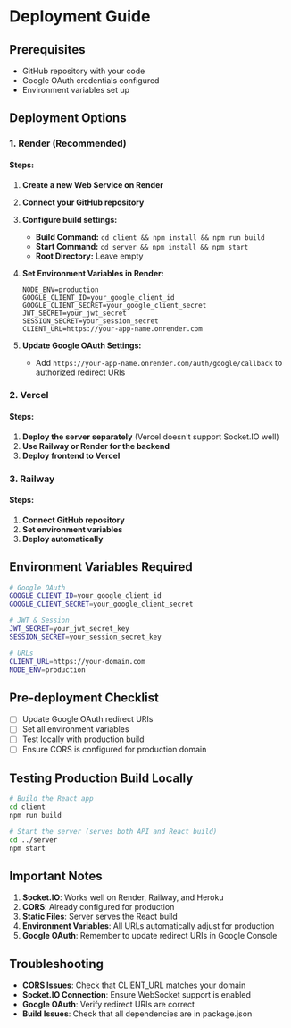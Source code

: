 # Deployment Guide

## Prerequisites
- GitHub repository with your code
- Google OAuth credentials configured
- Environment variables set up

## Deployment Options

### 1. Render (Recommended)

#### Steps:
1. **Create a new Web Service on Render**
2. **Connect your GitHub repository**
3. **Configure build settings:**
   - **Build Command:** `cd client && npm install && npm run build`
   - **Start Command:** `cd server && npm install && npm start`
   - **Root Directory:** Leave empty

4. **Set Environment Variables in Render:**
   ```
   NODE_ENV=production
   GOOGLE_CLIENT_ID=your_google_client_id
   GOOGLE_CLIENT_SECRET=your_google_client_secret
   JWT_SECRET=your_jwt_secret
   SESSION_SECRET=your_session_secret
   CLIENT_URL=https://your-app-name.onrender.com
   ```

5. **Update Google OAuth Settings:**
   - Add `https://your-app-name.onrender.com/auth/google/callback` to authorized redirect URIs

### 2. Vercel

#### Steps:
1. **Deploy the server separately** (Vercel doesn't support Socket.IO well)
2. **Use Railway or Render for the backend**
3. **Deploy frontend to Vercel**

### 3. Railway

#### Steps:
1. **Connect GitHub repository**
2. **Set environment variables**
3. **Deploy automatically**

## Environment Variables Required

```bash
# Google OAuth
GOOGLE_CLIENT_ID=your_google_client_id
GOOGLE_CLIENT_SECRET=your_google_client_secret

# JWT & Session
JWT_SECRET=your_jwt_secret_key
SESSION_SECRET=your_session_secret_key

# URLs
CLIENT_URL=https://your-domain.com
NODE_ENV=production
```

## Pre-deployment Checklist

- [ ] Update Google OAuth redirect URIs
- [ ] Set all environment variables
- [ ] Test locally with production build
- [ ] Ensure CORS is configured for production domain

## Testing Production Build Locally

```bash
# Build the React app
cd client
npm run build

# Start the server (serves both API and React build)
cd ../server
npm start
```

## Important Notes

1. **Socket.IO**: Works well on Render, Railway, and Heroku
2. **CORS**: Already configured for production
3. **Static Files**: Server serves the React build
4. **Environment Variables**: All URLs automatically adjust for production
5. **Google OAuth**: Remember to update redirect URIs in Google Console

## Troubleshooting

- **CORS Issues**: Check that CLIENT_URL matches your domain
- **Socket.IO Connection**: Ensure WebSocket support is enabled
- **Google OAuth**: Verify redirect URIs are correct
- **Build Issues**: Check that all dependencies are in package.json
